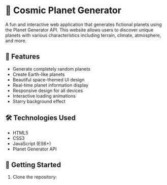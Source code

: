 # 🌌 Cosmic Planet Generator

A fun and interactive web application that generates fictional planets using the Planet Generator API. This website allows users to discover unique planets with various characteristics including terrain, climate, atmosphere, and more.

## 🚀 Features

- Generate completely random planets
- Create Earth-like planets
- Beautiful space-themed UI design
- Real-time planet information display
- Responsive design for all devices
- Interactive loading animations
- Starry background effect

## 🛠️ Technologies Used

- HTML5
- CSS3
- JavaScript (ES6+)
- Planet Generator API

## 🌟 Getting Started

1. Clone the repository: 